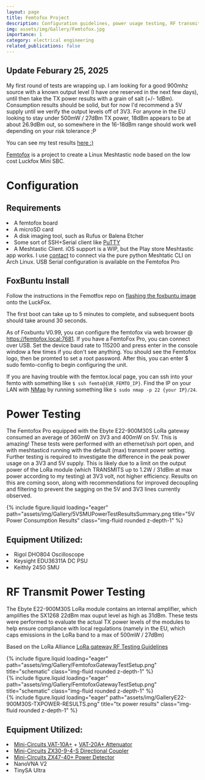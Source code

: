 ```yaml
---
layout: page
title: Femtofox Project
description: Configuration guidelines, power usage testing, RF transmit power testing
img: assets/img/Gallery/Femtofox.jpg
importance: 1
category: electrical engineering
related_publications: false
---
```

## Update Feburary 25, 2025
My first round of tests are wrapping up. I am looking for a good 900mhz source with a known output level (I have one reserved in the next few days), until then take the TX power results with a grain of salt (+/- 1dBm). Consumption results should be solid, but for now I'd recommend a 5V supply until we verify the output levels off of 3V3. For anyone in the EU looking to stay under 500mW / 27dBm TX power, 18dBm appears to be at about 26.9dBm out, so somewhere in the 16-18dBm range should work well depending on your risk tolerance ;P


You can see my test results <a href="https://github.com/eigenlucy/Meshtastic-Test-Scripting/tree/main/results">here :)</a>


<a href="https://github.com/femtofox/femtofox">Femtofox</a> is a project to create a Linux Meshtastic node based on the low cost Luckfox Mini SBC.


# Configuration
## Requirements
<li>A femtofox board</li>
<li>A microSD card</li>
<li>A disk imaging tool, such as Rufus or Balena Etcher</li>
<li>Some sort of SSH+Serial client like <a href="https://www.putty.org/">PuTTY</a></li>
<li>A Meshtastic Client. iOS support is a WIP, but the Play store Meshtastic app works. I use <a href="https://github.com/pdxlocations/contact">contact</a> to connect via the pure python Meshtatic CLI on Arch Linux. USB Serial configuration is available on the Femtofox Pro</li>

## FoxBuntu Install
Follow the instructions in the Femotfox repo on <a href="https://github.com/femtofox/femtofox/wiki/Getting-Started">flashing the foxbuntu image</a> onto the LuckFox. 

The first boot can take up to 5 minutes to complete, and subsequent boots should take around 30 seconds.

As of Foxbuntu V0.99, you can configure the femtofox via web browser @ https://femtofox.local:7681. If you have a FemtoFox Pro, you can connect over USB. Set the device baud rate to 115200 and press enter in the console window a few times if you don't see anything. You should see the Femtofox logo, then be promted to set a root password. After this, you can enter $ sudo femto-config to begin configuring the unit.

If you are having trouble with the femtox.local page, you can ssh into your femto with something like ```$ ssh femto@{UR_FEMTO_IP}```. Find the IP on your LAN with <a href="https://nmap.org/">NMap</a> by running something like ```$ sudo nmap -p 22 {your IP}/24```.

# Power Testing
The Femtofox Pro equipped with the Ebyte E22-900M30S LoRa gateway consumed an average of 360mW on 3V3 and 400mW on 5V. This is amazing! These tests were performed with an ethernet/ssh port open, and with meshtasticd running with the default (max) transmit power setting. Further testing is required to investigate the difference in the peak power usage on a 3V3 and 5V supply. This is likely due to a limit on the output power of the LoRa module (which TRANSMITS up to 1.2W / 31dBm at max power according to my testing) at 3V3 volt, not higher efficiency. Results on this are coming soon, along with recommendations for improved decoupling and filtering to prevent the sagging on the 5V and 3V3 lines currently observed.

<div class="row">
    <div class="col-sm mt-2 mt-md-0">
        {% include figure.liquid loading="eager" path="assets/img/Gallery/5VSMUPowerTestResultsSummary.png title="5V Power Consumption Results" class="img-fluid rounded z-depth-1" %}
    </div>
</div>

## Equipment Utilized:
<li>Rigol DHO804 Oscilloscope</li>
<li>Keysight EDU36311A DC PSU</li>
<li>Keithly 2450 SMU</li>

# RF Transmit Power Testing
The Ebyte E22-900M30S LoRa module contains an internal amplifier, which amplifies the SX1268 22dBm max ouput level as high as 31dBm. These tests were performed to evaluate the actual TX power levels of the modules to help ensure compliance with local regulations (namely in the EU, which caps emissions in the LoRa band to a max of 500mW / 27dBm)

Based on the LoRa Alliance <a href="https://lora-alliance.org/wp-content/uploads/2021/04/Gateway-Test-and-Measurement-Guidelines-Issue01.pdf">LoRa gateway RF Testing Guidelines</a>
<div class="row">
    <div class="col-sm mt-2 mt-md-0">
        {% include figure.liquid loading="eager" path="assets/img/Gallery/FemtofoxGatewayTestSetup.png" title="schematic" class="img-fluid rounded z-depth-1" %}
    </div>
    <div class="col-sm mt-2 mt-md-0">
        {% include figure.liquid loading="eager" path="assets/img/Gallery/FemtofoxGatewayTestSetup.png" title="schematic" class="img-fluid rounded z-depth-1" %}
    </div>
   <div class="col-sm mt-2 mt-md-0">
        {% include figure.liquid loading="eager" path="assets/img/GalleryE22-900M30S-TXPOWER-RESULTS.png" title="tx power results" class="img-fluid rounded z-depth-1" %}
    </div> 
</div>

## Equipment Utilized:
<li><a href="https://www.minicircuits.com/WebStore/dashboard.html?model=VAT-10A%2B&srsltid=AfmBOopckfpry16G-akbiZXm-Gqm3-jvujM1NTpF60RuBGH8qnNVZdg8">Mini-Circuits VAT-10A+</a> + <a href="https://www.minicircuits.com/WebStore/dashboard.html?model=VAT-20A%2B&srsltid=AfmBOoozK4Fy6i-COwgI8UHc4esJiRiAXFEfWHltpLQLQljSdLcpDM0r">VAT-20A+ Attenuator</a></li>
<li><a href="https://www.minicircuits.com/WebStore/dashboard.html?model=ZX30-9-4-S%2B&srsltid=AfmBOopdqCBTN6KkLpb9eHuEoMRAXftzYnE-KRgJKLMOqU16P11W7STQ">Mini-Circuits ZX30-9-4-S Directional Coupler</a></li>
<li><a href="https://www.minicircuits.com/pdfs/ZX47-40+.pdf">Mini-Circuits ZX47-40+ Power Detector</a></li>
<li>NanoVNA V2</li>
<li>TinySA Ultra</li>

